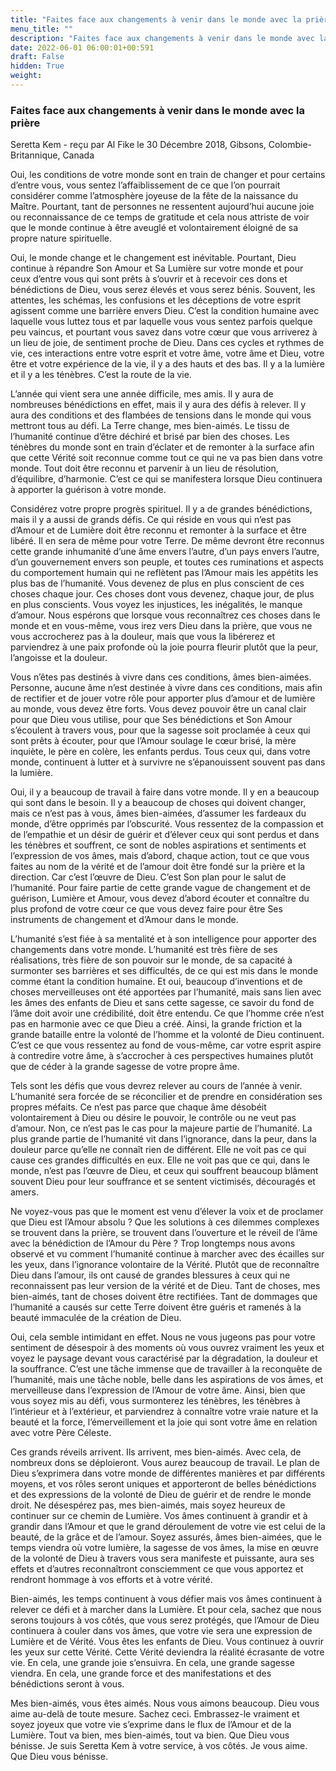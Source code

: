 ```yaml
---
title: "Faites face aux changements à venir dans le monde avec la prière"
menu_title: ""
description: "Faites face aux changements à venir dans le monde avec la prière"
date: 2022-06-01 06:00:01+00:591
draft: False
hidden: True
weight:
---
```

### Faites face aux changements à venir dans le monde avec la prière

Seretta Kem - reçu par Al Fike le 30 Décembre 2018, Gibsons, Colombie-Britannique, Canada

Oui, les conditions de votre monde sont en train de changer et pour certains d’entre vous, vous sentez l’affaiblissement de ce que l’on pourrait considérer comme l’atmosphère joyeuse de la fête de la naissance du Maître. Pourtant, tant de personnes ne ressentent aujourd’hui aucune joie ou reconnaissance de ce temps de gratitude et cela nous attriste de voir que le monde continue à être aveuglé et volontairement éloigné de sa propre nature spirituelle.

Oui, le monde change et le changement est inévitable. Pourtant, Dieu continue à répandre Son Amour et Sa Lumière sur votre monde et pour ceux d’entre vous qui sont prêts à s’ouvrir et à recevoir ces dons et bénédictions de Dieu, vous serez élevés et vous serez bénis. Souvent, les attentes, les schémas, les confusions et les déceptions de votre esprit agissent comme une barrière envers Dieu. C’est la condition humaine avec laquelle vous luttez tous et par laquelle vous vous sentez parfois quelque peu vaincus, et pourtant vous savez dans votre cœur que vous arriverez à un lieu de joie, de sentiment proche de Dieu. Dans ces cycles et rythmes de vie, ces interactions entre votre esprit et votre âme, votre âme et Dieu, votre être et votre expérience de la vie, il y a des hauts et des bas. Il y a la lumière et il y a les ténèbres. C’est la route de la vie.

L’année qui vient sera une année difficile, mes amis. Il y aura de nombreuses bénédictions en effet, mais il y aura des défis à relever. Il y aura des conditions et des flambées de tensions dans le monde qui vous mettront tous au défi. La Terre change, mes bien-aimés. Le tissu de l’humanité continue d’être déchiré et brisé par bien des choses. Les ténèbres du monde sont en train d’éclater et de remonter à la surface afin que cette Vérité soit reconnue comme tout ce qui ne va pas bien dans votre monde. Tout doit être reconnu et parvenir à un lieu de résolution, d’équilibre, d’harmonie. C’est ce qui se manifestera lorsque Dieu continuera à apporter la guérison à votre monde.

Considérez votre propre progrès spirituel. Il y a de grandes bénédictions, mais il y a aussi de grands défis. Ce qui réside en vous qui n’est pas d’Amour et de Lumière doit être reconnu et remonter à la surface et être libéré. Il en sera de même pour votre Terre. De même devront être reconnus cette grande inhumanité d’une âme envers l’autre, d’un pays envers l’autre, d’un gouvernement envers son peuple, et toutes ces ruminations et aspects du comportement humain qui ne reflètent pas l’Amour mais les appétits les plus bas de l’humanité. Vous devenez de plus en plus conscient de ces choses chaque jour. Ces choses dont vous devenez, chaque jour, de plus en plus conscients. Vous voyez les injustices, les inégalités, le manque d’amour. Nous espérons que lorsque vous reconnaîtrez ces choses dans le monde et en vous-même, vous irez vers Dieu dans la prière, que vous ne vous accrocherez pas à la douleur, mais que vous la libérerez et parviendrez à une paix profonde où la joie pourra fleurir plutôt que la peur, l’angoisse et la douleur.

Vous n’êtes pas destinés à vivre dans ces conditions, âmes bien-aimées. Personne, aucune âme n’est destinée à vivre dans ces conditions, mais afin de rectifier et de jouer votre rôle pour apporter plus d’amour et de lumière au monde, vous devez être forts. Vous devez pouvoir être un canal clair pour que Dieu vous utilise, pour que Ses bénédictions et Son Amour s’écoulent à travers vous, pour que la sagesse soit proclamée à ceux qui sont prêts à écouter, pour que l’Amour soulage le cœur brisé, la mère inquiète, le père en colère, les enfants perdus. Tous ceux qui, dans votre monde, continuent à lutter et à survivre ne s’épanouissent souvent pas dans la lumière.

Oui, il y a beaucoup de travail à faire dans votre monde. Il y en a beaucoup qui sont dans le besoin. Il y a beaucoup de choses qui doivent changer, mais ce n’est pas à vous, âmes bien-aimées, d’assumer les fardeaux du monde, d’être opprimés par l’obscurité. Vous ressentez de la compassion et de l’empathie et un désir de guérir et d’élever ceux qui sont perdus et dans les ténèbres et souffrent, ce sont de nobles aspirations et sentiments et l’expression de vos âmes, mais d’abord, chaque action, tout ce que vous faites au nom de la vérité et de l’amour doit être fondé sur la prière et la direction. Car c’est l’œuvre de Dieu. C’est Son plan pour le salut de l’humanité. Pour faire partie de cette grande vague de changement et de guérison, Lumière et Amour, vous devez d’abord écouter et connaître du plus profond de votre cœur ce que vous devez faire pour être Ses instruments de changement et d’Amour dans le monde.

L’humanité s’est fiée à sa mentalité et à son intelligence pour apporter des changements dans votre monde. L’humanité est très fière de ses réalisations, très fière de son pouvoir sur le monde, de sa capacité à surmonter ses barrières et ses difficultés, de ce qui est mis dans le monde comme étant la condition humaine. Et oui, beaucoup d’inventions et de choses merveilleuses ont été apportées par l’humanité, mais sans lien avec les âmes des enfants de Dieu et sans cette sagesse, ce savoir du fond de l’âme doit avoir une crédibilité, doit être entendu. Ce que l’homme crée n’est pas en harmonie avec ce que Dieu a créé. Ainsi, la grande friction et la grande bataille entre la volonté de l’homme et la volonté de Dieu continuent. C’est ce que vous ressentez au fond de vous-même, car votre esprit aspire à contredire votre âme, à s’accrocher à ces perspectives humaines plutôt que de céder à la grande sagesse de votre propre âme.

Tels sont les défis que vous devrez relever au cours de l’année à venir. L’humanité sera forcée de se réconcilier et de prendre en considération ses propres méfaits. Ce n’est pas parce que chaque âme désobéit volontairement à Dieu ou désire le pouvoir, le contrôle ou ne veut pas d’amour. Non, ce n’est pas le cas pour la majeure partie de l’humanité. La plus grande partie de l’humanité vit dans l’ignorance, dans la peur, dans la douleur parce qu’elle ne connaît rien de différent. Elle ne voit pas ce qui cause ces grandes difficultés en eux. Elle ne voit pas que ce qui, dans le monde, n’est pas l’œuvre de Dieu, et ceux qui souffrent beaucoup blâment souvent Dieu pour leur souffrance et se sentent victimisés, découragés et amers.

Ne voyez-vous pas que le moment est venu d’élever la voix et de proclamer que Dieu est l’Amour absolu ? Que les solutions à ces dilemmes complexes se trouvent dans la prière, se trouvent dans l’ouverture et le réveil de l’âme avec la bénédiction de l’Amour du Père ? Trop longtemps nous avons observé et vu comment l’humanité continue à marcher avec des écailles sur les yeux, dans l’ignorance volontaire de la Vérité. Plutôt que de reconnaître Dieu dans l’amour, ils ont causé de grandes blessures à ceux qui ne reconnaissent pas leur version de la vérité et de Dieu. Tant de choses, mes bien-aimés, tant de choses doivent être rectifiées. Tant de dommages que l’humanité a causés sur cette Terre doivent être guéris et ramenés à la beauté immaculée de la création de Dieu.

Oui, cela semble intimidant en effet. Nous ne vous jugeons pas pour votre sentiment de désespoir à des moments où vous ouvrez vraiment les yeux et voyez le paysage devant vous caractérisé par la dégradation, la douleur et la souffrance. C’est une tâche immense que de travailler à la reconquête de l’humanité, mais une tâche noble, belle dans les aspirations de vos âmes, et merveilleuse dans l’expression de l’Amour de votre âme. Ainsi, bien que vous soyez mis au défi, vous surmonterez les ténèbres, les ténèbres à l’intérieur et à l’extérieur, et parviendrez à connaître votre vraie nature et la beauté et la force, l’émerveillement et la joie qui sont votre âme en relation avec votre Père Céleste.

Ces grands réveils arrivent. Ils arrivent, mes bien-aimés. Avec cela, de nombreux dons se déploieront. Vous aurez beaucoup de travail. Le plan de Dieu s’exprimera dans votre monde de différentes manières et par différents moyens, et vos rôles seront uniques et apporteront de belles bénédictions et des expressions de la volonté de Dieu de guérir et de rendre le monde droit. Ne désespérez pas, mes bien-aimés, mais soyez heureux de continuer sur ce chemin de Lumière. Vos âmes continuent à grandir et à grandir dans l’Amour et que le grand déroulement de votre vie est celui de la beauté, de la grâce et de l’amour. Soyez assurés, âmes bien-aimées, que le temps viendra où votre lumière, la sagesse de vos âmes, la mise en œuvre de la volonté de Dieu à travers vous sera manifeste et puissante, aura ses effets et d’autres reconnaîtront consciemment ce que vous apportez et rendront hommage à vos efforts et à votre vérité.

Bien-aimés, les temps continuent à vous défier mais vos âmes continuent à relever ce défi et à marcher dans la Lumière. Et pour cela, sachez que nous serons toujours à vos côtés, que vous serez protégés, que l’Amour de Dieu continuera à couler dans vos âmes, que votre vie sera une expression de Lumière et de Vérité. Vous êtes les enfants de Dieu. Vous continuez à ouvrir les yeux sur cette Vérité. Cette Vérité deviendra la réalité écrasante de votre vie. En cela, une grande joie s’ensuivra. En cela, une grande sagesse viendra. En cela, une grande force et des manifestations et des bénédictions seront à vous.

Mes bien-aimés, vous êtes aimés. Nous vous aimons beaucoup. Dieu vous aime au-delà de toute mesure. Sachez ceci. Embrassez-le vraiment et soyez joyeux que votre vie s’exprime dans le flux de l’Amour et de la Lumière. Tout va bien, mes bien-aimés, tout va bien. Que Dieu vous bénisse. Je suis Seretta Kem à votre service, à vos côtés. Je vous aime. Que Dieu vous bénisse.

